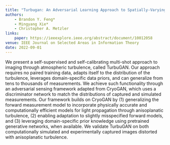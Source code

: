 ```yaml
---
title: "Turbugan: An Adversarial Learning Approach to Spatially-Varying Multiframe Blind Deconvolution with Applications to Imaging Through Turbulence"
authors:
    - Brandon Y. Feng*
    - Mingyang Xie*
    - Christopher A. Metzler
links:
    paper: https://ieeexplore.ieee.org/abstract/document/10012058
venue: IEEE Journal on Selected Areas in Information Theory
date: 2022-09-01
---
```


We present a self-supervised and self-calibrating multi-shot approach to imaging through atmospheric turbulence, called TurbuGAN. Our approach requires no paired training data, adapts itself to the distribution of the turbulence, leverages domain-specific data priors, and can generalize from tens to thousands of measurements. We achieve such functionality through an adversarial sensing framework adapted from CryoGAN, which uses a discriminator network to match the distributions of captured and simulated measurements. Our framework builds on CryoGAN by (1) generalizing the forward measurement model to incorporate physically accurate and computationally efficient models for light propagation through anisoplanatic turbulence, (2) enabling adaptation to slightly misspecified forward models, and (3) leveraging domain-specific prior knowledge using pretrained generative networks, when available. We validate TurbuGAN on both computationally simulated and experimentally captured images distorted with anisoplanatic turbulence.
